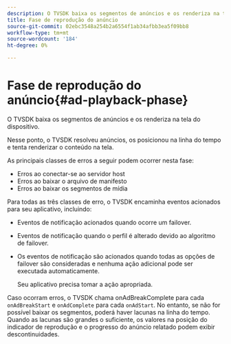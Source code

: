 ```yaml
---
description: O TVSDK baixa os segmentos de anúncios e os renderiza na tela do dispositivo.
title: Fase de reprodução do anúncio
source-git-commit: 02ebc3548a254b2a6554f1ab34afbb3ea5f09bb8
workflow-type: tm+mt
source-wordcount: '184'
ht-degree: 0%

---
```


# Fase de reprodução do anúncio{#ad-playback-phase}

O TVSDK baixa os segmentos de anúncios e os renderiza na tela do dispositivo.

Nesse ponto, o TVSDK resolveu anúncios, os posicionou na linha do tempo e tenta renderizar o conteúdo na tela.

As principais classes de erros a seguir podem ocorrer nesta fase:

* Erros ao conectar-se ao servidor host
* Erros ao baixar o arquivo de manifesto
* Erros ao baixar os segmentos de mídia

Para todas as três classes de erro, o TVSDK encaminha eventos acionados para seu aplicativo, incluindo:

* Eventos de notificação acionados quando ocorre um failover.
* Eventos de notificação quando o perfil é alterado devido ao algoritmo de failover.
* Os eventos de notificação são acionados quando todas as opções de failover são consideradas e nenhuma ação adicional pode ser executada automaticamente.

  Seu aplicativo precisa tomar a ação apropriada.

Caso ocorram erros, o TVSDK chama onAdBreakComplete para cada `onAdBreakStart` e `onAdComplete` para cada `onAdStart`. No entanto, se não for possível baixar os segmentos, poderá haver lacunas na linha do tempo. Quando as lacunas são grandes o suficiente, os valores na posição do indicador de reprodução e o progresso do anúncio relatado podem exibir descontinuidades.
